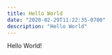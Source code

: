 ```yaml
---
title: Hello World
date: "2020-02-29T11:22:35-0700"
description: "Hello World"
---
```


Hello World!
